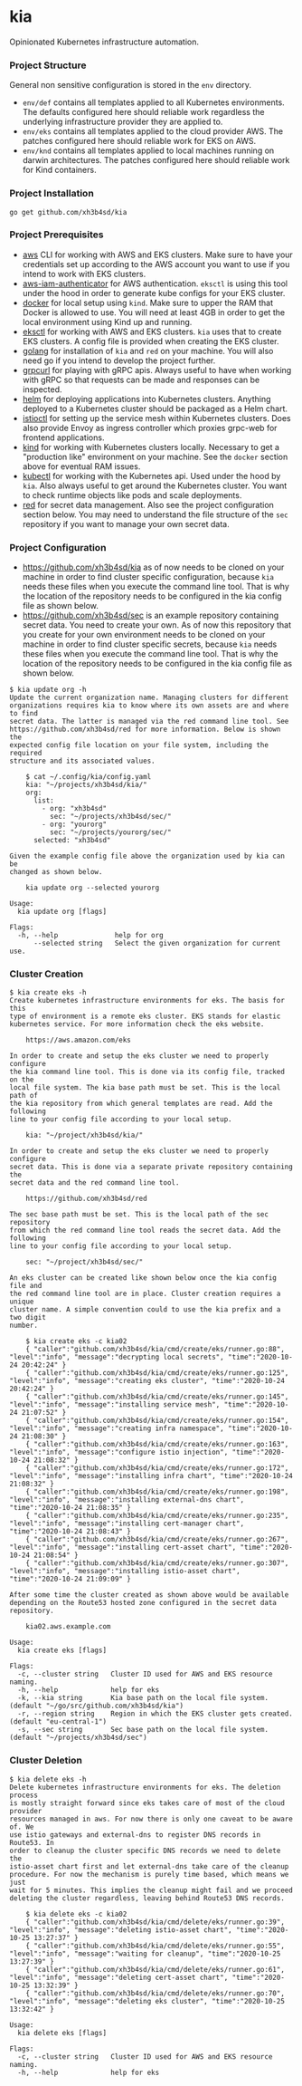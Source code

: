 # kia

Opinionated Kubernetes infrastructure automation.



### Project Structure

General non sensitive configuration is stored in the `env` directory.

- `env/def` contains all templates applied to all Kubernetes environments. The
  defaults configured here should reliable work regardless the underlying
  infrastructure provider they are applied to.
- `env/eks` contains all templates applied to the cloud provider AWS. The
  patches configured here should reliable work for EKS on AWS.
- `env/knd` contains all templates applied to local machines running on darwin
  architectures. The patches configured here should reliable work for Kind
  containers.



### Project Installation

```
go get github.com/xh3b4sd/kia
```



### Project Prerequisites

- [aws] CLI for working with AWS and EKS clusters. Make sure to have your
  credentials set up according to the AWS account you want to use if you intend
  to work with EKS clusters.
- [aws-iam-authenticator] for AWS authentication. `eksctl` is using this tool
  under the hood in order to generate kube configs for your EKS cluster.
- [docker] for local setup using `kind`. Make sure to upper the RAM that Docker
  is allowed to use. You will need at least 4GB in order to get the local
  environment using Kind up and running.
- [eksctl] for working with AWS and EKS clusters. `kia` uses that to create EKS
  clusters. A config file is provided when creating the EKS cluster.
- [golang] for installation of `kia` and `red` on your machine. You will also
  need go if you intend to develop the project further.
- [grpcurl] for playing with gRPC apis. Always useful to have when working with
  gRPC so that requests can be made and responses can be inspected.
- [helm] for deploying applications into Kubernetes clusters. Anything deployed
  to a Kubernetes cluster should be packaged as a Helm chart.
- [istioctl] for setting up the service mesh within Kubernetes clusters. Does
  also provide Envoy as ingress controller which proxies grpc-web for frontend
  applications.
- [kind] for working with Kubernetes clusters locally. Necessary to get a
  "production like" environment on your machine. See the `docker` section above
  for eventual RAM issues.
- [kubectl] for working with the Kubernetes api. Used under the hood by `kia`.
  Also always useful to get around the Kubernetes cluster. You want to check
  runtime objects like pods and scale deployments.
- [red] for secret data management. Also see the project configuration section
  below. You may need to understand the file structure of the `sec` repository
  if you want to manage your own secret data.



### Project Configuration

- https://github.com/xh3b4sd/kia as of now needs to be cloned on your machine in
  order to find cluster specific configuration, because `kia` needs these files
  when you execute the command line tool. That is why the location of the
  repository needs to be configured in the kia config file as shown below.
- https://github.com/xh3b4sd/sec is an example repository containing secret
  data. You need to create your own. As of now this repository that you create
  for your own environment needs to be cloned on your machine in order to find
  cluster specific secrets, because `kia` needs these files when you execute the
  command line tool. That is why the location of the repository needs to be
  configured in the kia config file as shown below.

```
$ kia update org -h
Update the current organization name. Managing clusters for different
organizations requires kia to know where its own assets are and where to find
secret data. The latter is managed via the red command line tool. See
https://github.com/xh3b4sd/red for more information. Below is shown the
expected config file location on your file system, including the required
structure and its associated values.

    $ cat ~/.config/kia/config.yaml
    kia: "~/projects/xh3b4sd/kia/"
    org:
      list:
        - org: "xh3b4sd"
          sec: "~/projects/xh3b4sd/sec/"
        - org: "yourorg"
          sec: "~/projects/yourorg/sec/"
	  selected: "xh3b4sd"

Given the example config file above the organization used by kia can be
changed as shown below.

    kia update org --selected yourorg

Usage:
  kia update org [flags]

Flags:
  -h, --help              help for org
      --selected string   Select the given organization for current use.
```



### Cluster Creation

```
$ kia create eks -h
Create kubernetes infrastructure environments for eks. The basis for this
type of environment is a remote eks cluster. EKS stands for elastic
kubernetes service. For more information check the eks website.

    https://aws.amazon.com/eks

In order to create and setup the eks cluster we need to properly configure
the kia command line tool. This is done via its config file, tracked on the
local file system. The kia base path must be set. This is the local path of
the kia repository from which general templates are read. Add the following
line to your config file according to your local setup.

    kia: "~/project/xh3b4sd/kia/"

In order to create and setup the eks cluster we need to properly configure
secret data. This is done via a separate private repository containing the
secret data and the red command line tool.

    https://github.com/xh3b4sd/red

The sec base path must be set. This is the local path of the sec repository
from which the red command line tool reads the secret data. Add the following
line to your config file according to your local setup.

    sec: "~/project/xh3b4sd/sec/"

An eks cluster can be created like shown below once the kia config file and
the red command line tool are in place. Cluster creation requires a unique
cluster name. A simple convention could to use the kia prefix and a two digit
number.

    $ kia create eks -c kia02
    { "caller":"github.com/xh3b4sd/kia/cmd/create/eks/runner.go:88", "level":"info", "message":"decrypting local secrets", "time":"2020-10-24 20:42:24" }
    { "caller":"github.com/xh3b4sd/kia/cmd/create/eks/runner.go:125", "level":"info", "message":"creating eks cluster", "time":"2020-10-24 20:42:24" }
    { "caller":"github.com/xh3b4sd/kia/cmd/create/eks/runner.go:145", "level":"info", "message":"installing service mesh", "time":"2020-10-24 21:07:52" }
    { "caller":"github.com/xh3b4sd/kia/cmd/create/eks/runner.go:154", "level":"info", "message":"creating infra namespace", "time":"2020-10-24 21:08:30" }
    { "caller":"github.com/xh3b4sd/kia/cmd/create/eks/runner.go:163", "level":"info", "message":"configure istio injection", "time":"2020-10-24 21:08:32" }
    { "caller":"github.com/xh3b4sd/kia/cmd/create/eks/runner.go:172", "level":"info", "message":"installing infra chart", "time":"2020-10-24 21:08:32" }
    { "caller":"github.com/xh3b4sd/kia/cmd/create/eks/runner.go:198", "level":"info", "message":"installing external-dns chart", "time":"2020-10-24 21:08:35" }
    { "caller":"github.com/xh3b4sd/kia/cmd/create/eks/runner.go:235", "level":"info", "message":"installing cert-manager chart", "time":"2020-10-24 21:08:43" }
    { "caller":"github.com/xh3b4sd/kia/cmd/create/eks/runner.go:267", "level":"info", "message":"installing cert-asset chart", "time":"2020-10-24 21:08:54" }
    { "caller":"github.com/xh3b4sd/kia/cmd/create/eks/runner.go:307", "level":"info", "message":"installing istio-asset chart", "time":"2020-10-24 21:09:09" }

After some time the cluster created as shown above would be available
depending on the Route53 hosted zone configured in the secret data
repository.

    kia02.aws.example.com

Usage:
  kia create eks [flags]

Flags:
  -c, --cluster string   Cluster ID used for AWS and EKS resource naming.
  -h, --help             help for eks
  -k, --kia string       Kia base path on the local file system. (default "~/go/src/github.com/xh3b4sd/kia")
  -r, --region string    Region in which the EKS cluster gets created. (default "eu-central-1")
  -s, --sec string       Sec base path on the local file system. (default "~/projects/xh3b4sd/sec")
```



### Cluster Deletion

```
$ kia delete eks -h
Delete kubernetes infrastructure environments for eks. The deletion process
is mostly straight forward since eks takes care of most of the cloud provider
resources managed in aws. For now there is only one caveat to be aware of. We
use istio gateways and external-dns to register DNS records in Route53. In
order to cleanup the cluster specific DNS records we need to delete the
istio-asset chart first and let external-dns take care of the cleanup
procedure. For now the mechanism is purely time based, which means we just
wait for 5 minutes. This implies the cleanup might fail and we proceed
deleting the cluster regardless, leaving behind Route53 DNS records.

    $ kia delete eks -c kia02
    { "caller":"github.com/xh3b4sd/kia/cmd/delete/eks/runner.go:39", "level":"info", "message":"deleting istio-asset chart", "time":"2020-10-25 13:27:37" }
    { "caller":"github.com/xh3b4sd/kia/cmd/delete/eks/runner.go:55", "level":"info", "message":"waiting for cleanup", "time":"2020-10-25 13:27:39" }
    { "caller":"github.com/xh3b4sd/kia/cmd/delete/eks/runner.go:61", "level":"info", "message":"deleting cert-asset chart", "time":"2020-10-25 13:32:39" }
    { "caller":"github.com/xh3b4sd/kia/cmd/delete/eks/runner.go:70", "level":"info", "message":"deleting eks cluster", "time":"2020-10-25 13:32:42" }

Usage:
  kia delete eks [flags]

Flags:
  -c, --cluster string   Cluster ID used for AWS and EKS resource naming.
  -h, --help             help for eks
```



[aws]: https://docs.aws.amazon.com/cli/latest/userguide/cli-chap-welcome.html
[aws-iam-authenticator]: https://docs.aws.amazon.com/eks/latest/userguide/install-aws-iam-authenticator.html
[docker]: https://www.docker.com/get-started
[eksctl]: https://eksctl.io
[golang]: https://github.com/moovweb/gvm
[grpcurl]: https://github.com/fullstorydev/grpcurl
[helm]: https://helm.sh/docs/intro/install
[istioctl]: https://istio.io/latest/docs/reference/commands/istioctl
[kind]: https://kind.sigs.k8s.io
[kubectl]: https://kubernetes.io/docs/tasks/tools/install-kubectl
[red]: https://github.com/xh3b4sd/red
